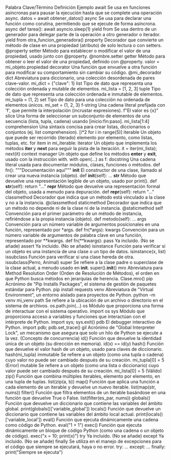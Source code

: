Palabra Clave/Término	Definición	Ejemplo
await	Se usa en funciones asíncronas para pausar la ejecución hasta que se complete una operación async.	datos = await obtener_datos()
async	Se usa para declarar una función como corutina, permitiendo que se ejecute de forma asíncrona.	async def tarea(): await asyncio.sleep(1)
yield from	Se usa dentro de un generador para delegar parte de la operación a otro generador o iterador.	yield from otra_funcion_generadora()
property	Decorador que convierte un método de clase en una propiedad (atributo) de solo lectura o con setters.	@property
setter	Método para establecer o modificar el valor de una propiedad, usado junto con @property.	@nombre.setter
getter	Método para obtener o leer el valor de una propiedad, definido con @property.	valor = mi_objeto.propiedad
decorator	Una función que envuelve a otra función para modificar su comportamiento sin cambiar su código.	@mi_decorador
dict	Abreviatura para diccionario, una colección desordenada de pares clave-valor.	mi_dict = {"clave": 1}
list	Tipo de dato que representa una colección ordenada y mutable de elementos.	mi_lista = [1, 2, 3]
tuple	Tipo de dato que representa una colección ordenada e inmutable de elementos.	mi_tupla = (1, 2)
set	Tipo de dato para una colección no ordenada de elementos únicos.	mi_set = {1, 2, 3}
f-string	Una cadena literal prefijada con 'f', que permite la interpolación (incrustar expresiones).	f"El valor es {x}"
slice	Una forma de seleccionar un subconjunto de elementos de una secuencia (lista, tupla, cadena) usando [inicio:fin:paso].	mi_lista[1:4]
comprehension	Una sintaxis concisa para crear listas, diccionarios o conjuntos (ej. list comprehension).	[i*2 for i in range(5)]
iterable	Un objeto que puede ser recorrido (iterado) elemento por elemento, como listas, tuplas, etc.	for item in mi_iterable:
iterator	Un objeto que implementa los métodos __iter__ y __next__ para seguir la pista de la iteración.	it = iter(mi_lista); next(it)
context manager	Un objeto que define los métodos __enter__ y __exit__, usado con la instrucción with.	with open(...) as f:
docstring	Una cadena literal usada para documentar módulos, clases, funciones o métodos.	def fn(): """Documentación aquí"""
__init__	El constructor de una clase, llamado al crear una nueva instancia (objeto).	def __init__(self): ...
__str__	Método que devuelve una representación legible de un objeto, usado por print().	def __str__(self): return "..."
__repr__	Método que devuelve una representación formal del objeto, usada a menudo para depuración.	def __repr__(self): return "..."
classmethod	Decorador que indica que un método está vinculado a la clase y no a la instancia.	@classmethod
staticmethod	Decorador que indica que un método no depende ni de la clase ni de la instancia.	@staticmethod
self	Convención para el primer parámetro de un método de instancia, refiriéndose a la propia instancia (objeto).	def metodo(self): ...
args	Convención para un número variable de argumentos posicionales en una función, representado por *args.	def fn(*args):
kwargs	Convención para un número variable de argumentos de palabra clave en una función, representado por **kwargs.	def fn(**kwargs):
pass	Ya incluido.	(No se añade)
assert	Ya incluido.	(No se añade)
isinstance	Función para verificar si un objeto es una instancia de una clase o un tipo de datos.	isinstance(x, list)
issubclass	Función para verificar si una clase hereda de otra.	issubclass(Perro, Animal)
super	Se refiere a la clase padre o superclase de la clase actual, a menudo usado en __init__.	super().__init__()
mro	Abreviatura para Method Resolution Order (Orden de Resolución de Métodos), el orden en que Python busca métodos en jerarquías de herencia.	Clase.mro()
pip	Acrónimo de "Pip Installs Packages", el sistema de gestión de paquetes estándar para Python.	pip install requests
venv	Abreviatura de "Virtual Environment", un entorno aislado para proyectos de Python.	python -m venv mi_venv
path	Se refiere a la ubicación de un archivo o directorio en el sistema de archivos.	os.path.join(...)
os	Módulo que proporciona una forma de interactuar con el sistema operativo.	import os
sys	Módulo que proporciona acceso a variables y funciones que interactúan con el intérprete de Python.	import sys; sys.exit()
pdb	El debugger interactivo de Python.	import pdb; pdb.set_trace()
gil	Acrónimo de "Global Interpreter Lock", un mecanismo que asegura que solo un hilo de Python se ejecute a la vez.	(Concepto de concurrencia)
id()	Función que devuelve la identidad única de un objeto (su dirección en memoria).	id(x) == id(y)
hash()	Función que devuelve el valor hash de un objeto, usado para claves de diccionario.	hash(mi_tupla)
immutable	Se refiere a un objeto (como una tupla o cadena) cuyo valor no puede ser cambiado después de su creación.	mi_tupla[0] = 5 (Error)
mutable	Se refiere a un objeto (como una lista o diccionario) cuyo valor puede ser cambiado después de su creación.	mi_lista[0] = 5 (Válido)
zip()	Función que combina múltiples iterables, elemento por elemento, en una tupla de tuplas.	list(zip(a, b))
map()	Función que aplica una función a cada elemento de un iterable y devuelve un nuevo iterable.	list(map(str, nums))
filter()	Función que filtra elementos de un iterable basándose en una función que devuelve True o False.	list(filter(es_par, nums))
globals()	Función que devuelve un diccionario que contiene las variables del ámbito global.	print(globals()['variable_global'])
locals()	Función que devuelve un diccionario que contiene las variables del ámbito local actual.	print(locals()['variable_local'])
eval()	Función que ejecuta dinámicamente una cadena como código de Python.	eval("1 + 1")
exec()	Función que ejecuta dinámicamente un bloque de código Python (como una cadena o un objeto de código).	exec("x = 10; print(x)")
try	Ya incluido.	(No se añade)
except	Ya incluido.	(No se añade)
finally	Se utiliza en el manejo de excepciones para el código que siempre se ejecutará, haya o no error.	try: ... except: ... finally: print("Siempre se ejecuta")
